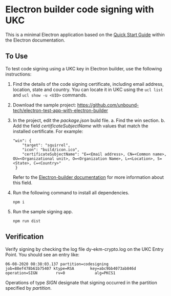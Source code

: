 # Electron builder code signing with UKC

This is a minimal Electron application based on the [Quick Start Guide](https://electronjs.org/docs/tutorial/quick-start) within the Electron documentation.

## To Use

To test code signing using a UKC key in Electron builder, use the following instructions:

1. Find the details of the code signing certificate, including email address, location, state and country. You can locate it in UKC using the `ucl list` and `ucl show -u <UID>` commands.
2. Download the sample project: https://github.com/unbound-tech/electron-test-app-with-electron-builder
3. In the project, edit the *package.json* build file. 
    a. Find the win section. 
    b. Add the field *certificateSubjectName* with values that match the installed certificate. For example:
    ```
    "win": { 
        "target": "squirrel", 
        "icon": "build/icon.ico", 
        "certificateSubjectName": "E=<Email address>, CN=<Common name>, OU=<Organizational unit>, O=<Organization Name>, L=<Location>, S=<State>, C=<Country>"
     }
     ```
     
     Refer to the [Electron-builder documentation](electronjs.org/docs) for more information about this field.
4. Run the following command to install all dependencies.

    `npm i`
5. Run the sample signing app.

    `npm run dist`

## Verification

Verify signing by checking the log file dy-ekm-crypto.log on the UKC Entry Point. You should see an entry like:
```
06-08-2020 08:38:03.137 partition=codesigning                          job=88ef478b61b75407 ktype=RSA       key=abc9bb4073ab846d operation=SIGN        rv=0             alg=PKCS1
```
Operations of type *SIGN* designate that signing occurred in the partition specified by *partition*.
